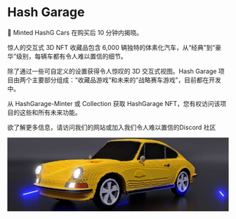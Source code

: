 # Hash Garage

🚨 Minted HashG Cars 在购买后 10 分钟内揭晓。

惊人的交互式 3D NFT 收藏品包含 6,000 辆独特的体素化汽车，从“经典”到“豪华”级别，每辆车都有令人难以置信的细节。

除了通过一些可自定义的设置获得令人惊叹的 3D 交互式视图。Hash Garage 项目由两个主要部分组成：“收藏品游戏”和未来的“战略赛车游戏”，目前都在开发中。

从 HashGarage-Minter 或 Collection 获取 HashGarage NFT，您有权访问该项目的这些和所有未来功能。

欲了解更多信息，请访问我们的网站或加入我们令人难以置信的Discord 社区

![NFT](1080x360.jpg)
